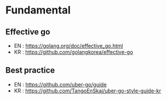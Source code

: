 # Fundamental

## Effective go
- EN : https://golang.org/doc/effective_go.html
- KR : https://github.com/golangkorea/effective-go

## Best practice
- EN : https://github.com/uber-go/guide
- KR : https://github.com/TangoEnSkai/uber-go-style-guide-kr

